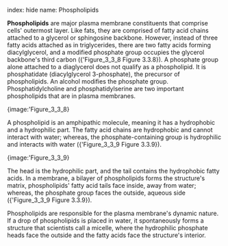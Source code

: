 index: hide
name: Phospholipids

 **Phospholipids** are major plasma membrane constituents that comprise cells' outermost layer. Like fats, they are comprised of fatty acid chains attached to a glycerol or sphingosine backbone. However, instead of three fatty acids attached as in triglycerides, there are two fatty acids forming diacylglycerol, and a modified phosphate group occupies the glycerol backbone's third carbon ({'Figure_3_3_8 Figure 3.3.8}). A phosphate group alone attached to a diaglycerol does not qualify as a phospholipid. It is phosphatidate (diacylglycerol 3-phosphate), the precursor of phospholipids. An alcohol modifies the phosphate group. Phosphatidylcholine and phosphatidylserine are two important phospholipids that are in plasma membranes.


{image:'Figure_3_3_8}
        

A phospholipid is an amphipathic molecule, meaning it has a hydrophobic and a hydrophilic part. The fatty acid chains are hydrophobic and cannot interact with water; whereas, the phosphate-containing group is hydrophilic and interacts with water ({'Figure_3_3_9 Figure 3.3.9}).


{image:'Figure_3_3_9}
        

The head is the hydrophilic part, and the tail contains the hydrophobic fatty acids. In a membrane, a bilayer of phospholipids forms the structure's matrix, phospholipids' fatty acid tails face inside, away from water; whereas, the phosphate group faces the outside, aqueous side ({'Figure_3_3_9 Figure 3.3.9}).

Phospholipids are responsible for the plasma membrane's dynamic nature. If a drop of phospholipids is placed in water, it spontaneously forms a structure that scientists call a micelle, where the hydrophilic phosphate heads face the outside and the fatty acids face the structure's interior.
